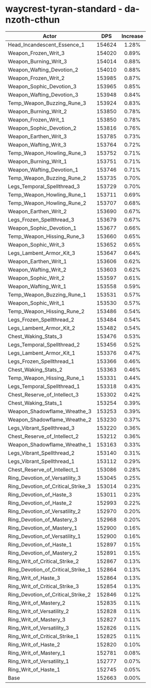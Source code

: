 # waycrest-tyran-standard - da-nzoth-cthun
| Actor | DPS | Increase |
|---|:---:|:---:|
|Head_Incandescent_Essence_1|154624|1.28%|
|Weapon_Frozen_Writ_3|154020|0.89%|
|Weapon_Burning_Writ_3|154014|0.88%|
|Weapon_Wafting_Devotion_2|154010|0.88%|
|Weapon_Frozen_Writ_2|153985|0.87%|
|Weapon_Sophic_Devotion_3|153965|0.85%|
|Weapon_Wafting_Devotion_3|153948|0.84%|
|Temp_Weapon_Buzzing_Rune_3|153924|0.83%|
|Weapon_Burning_Writ_2|153850|0.78%|
|Weapon_Frozen_Writ_1|153850|0.78%|
|Weapon_Sophic_Devotion_2|153816|0.76%|
|Weapon_Earthen_Writ_3|153785|0.73%|
|Weapon_Wafting_Writ_3|153764|0.72%|
|Temp_Weapon_Howling_Rune_3|153752|0.71%|
|Weapon_Burning_Writ_1|153751|0.71%|
|Weapon_Wafting_Devotion_1|153746|0.71%|
|Temp_Weapon_Buzzing_Rune_2|153735|0.70%|
|Legs_Temporal_Spellthread_3|153729|0.70%|
|Temp_Weapon_Howling_Rune_1|153711|0.69%|
|Temp_Weapon_Howling_Rune_2|153707|0.68%|
|Weapon_Earthen_Writ_2|153690|0.67%|
|Legs_Frozen_Spellthread_3|153679|0.67%|
|Weapon_Sophic_Devotion_1|153677|0.66%|
|Temp_Weapon_Hissing_Rune_3|153660|0.65%|
|Weapon_Sophic_Writ_3|153652|0.65%|
|Legs_Lambent_Armor_Kit_3|153647|0.64%|
|Weapon_Earthen_Writ_1|153606|0.62%|
|Weapon_Wafting_Writ_2|153603|0.62%|
|Weapon_Sophic_Writ_2|153597|0.61%|
|Weapon_Wafting_Writ_1|153558|0.59%|
|Temp_Weapon_Buzzing_Rune_1|153531|0.57%|
|Weapon_Sophic_Writ_1|153530|0.57%|
|Temp_Weapon_Hissing_Rune_2|153486|0.54%|
|Legs_Frozen_Spellthread_2|153484|0.54%|
|Legs_Lambent_Armor_Kit_2|153482|0.54%|
|Chest_Waking_Stats_3|153476|0.53%|
|Legs_Temporal_Spellthread_2|153456|0.52%|
|Legs_Lambent_Armor_Kit_1|153376|0.47%|
|Legs_Frozen_Spellthread_1|153366|0.46%|
|Chest_Waking_Stats_2|153363|0.46%|
|Temp_Weapon_Hissing_Rune_1|153331|0.44%|
|Legs_Temporal_Spellthread_1|153318|0.43%|
|Chest_Reserve_of_Intellect_3|153302|0.42%|
|Chest_Waking_Stats_1|153254|0.39%|
|Weapon_Shadowflame_Wreathe_3|153253|0.39%|
|Weapon_Shadowflame_Wreathe_2|153230|0.37%|
|Legs_Vibrant_Spellthread_3|153220|0.36%|
|Chest_Reserve_of_Intellect_2|153212|0.36%|
|Weapon_Shadowflame_Wreathe_1|153163|0.33%|
|Legs_Vibrant_Spellthread_2|153140|0.31%|
|Legs_Vibrant_Spellthread_1|153112|0.29%|
|Chest_Reserve_of_Intellect_1|153086|0.28%|
|Ring_Devotion_of_Versatility_3|153045|0.25%|
|Ring_Devotion_of_Critical_Strike_3|153014|0.23%|
|Ring_Devotion_of_Haste_3|153011|0.23%|
|Ring_Devotion_of_Haste_2|152993|0.22%|
|Ring_Devotion_of_Versatility_2|152970|0.20%|
|Ring_Devotion_of_Mastery_3|152968|0.20%|
|Ring_Devotion_of_Mastery_1|152900|0.16%|
|Ring_Devotion_of_Versatility_1|152900|0.16%|
|Ring_Devotion_of_Haste_1|152897|0.15%|
|Ring_Devotion_of_Mastery_2|152891|0.15%|
|Ring_Writ_of_Critical_Strike_2|152867|0.13%|
|Ring_Devotion_of_Critical_Strike_1|152864|0.13%|
|Ring_Writ_of_Haste_3|152864|0.13%|
|Ring_Writ_of_Critical_Strike_3|152854|0.13%|
|Ring_Devotion_of_Critical_Strike_2|152846|0.12%|
|Ring_Writ_of_Mastery_2|152835|0.11%|
|Ring_Writ_of_Versatility_2|152828|0.11%|
|Ring_Writ_of_Mastery_3|152827|0.11%|
|Ring_Writ_of_Versatility_3|152826|0.11%|
|Ring_Writ_of_Critical_Strike_1|152825|0.11%|
|Ring_Writ_of_Haste_2|152820|0.10%|
|Ring_Writ_of_Mastery_1|152781|0.08%|
|Ring_Writ_of_Versatility_1|152777|0.07%|
|Ring_Writ_of_Haste_1|152745|0.05%|
|Base|152663|0.00%|
